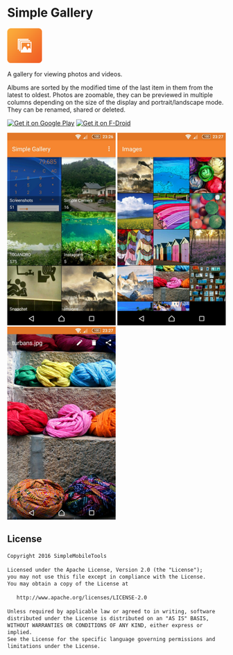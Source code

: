# Simple Gallery
<img alt="Logo" src="app/src/main/res/mipmap-xxxhdpi/launcher.png" width="80">

A gallery for viewing photos and videos.

Albums are sorted by the modified time of the last item in them from the latest to oldest. Photos are zoomable, they can be previewed in multiple columns depending on the size of the display and portrait/landscape mode. They can be renamed, shared or deleted.

<a href='https://play.google.com/store/apps/details?id=com.simplemobiletools.gallery'><img alt='Get it on Google Play' src='https://play.google.com/intl/en_us/badges/images/generic/en_badge_web_generic.png' height=60/></a>
<a href="https://f-droid.org/app/com.simplemobiletools.gallery"><img src="https://f-droid.org/badge/get-it-on.png" alt="Get it on F-Droid" height="60"></a>

<img alt="App image" src="screenshots/app.jpg" width="250">
<img alt="App image" src="screenshots/app_2.jpg" width="250">
<img alt="App image" src="screenshots/app_3.jpg" width="250">

License
-------
    Copyright 2016 SimpleMobileTools
    
    Licensed under the Apache License, Version 2.0 (the "License");
    you may not use this file except in compliance with the License.
    You may obtain a copy of the License at
    
       http://www.apache.org/licenses/LICENSE-2.0
    
    Unless required by applicable law or agreed to in writing, software
    distributed under the License is distributed on an "AS IS" BASIS,
    WITHOUT WARRANTIES OR CONDITIONS OF ANY KIND, either express or implied.
    See the License for the specific language governing permissions and
    limitations under the License.
